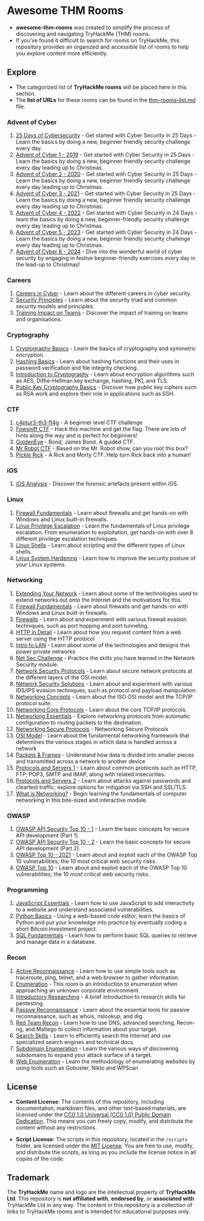 # Awesome THM Rooms

- **awesome-thm-rooms** was created to simplify the process of discovering and navigating TryHackMe (THM) rooms.
- If you’ve found it difficult to search for rooms on TryHackMe, this repository provides an organized and accessible list of rooms to help you explore content more efficiently.

## Explore

- The categorized list of **TryHackMe rooms** will be placed here in this section. 
- The **list of URLs** for these rooms can be found in the [thm-rooms-list.md](./thm-rooms-list.md) file.

### Advent of Cyber

1. [25 Days of Cybersecurity](https://tryhackme.com/r/room/learncyberin25days) - Get started with Cyber Security in 25 Days - Learn the basics by doing a new, beginner friendly security challenge every day.
1. [Advent of Cyber 1 - 2019](https://tryhackme.com/r/room/25daysofchristmas) - Get started with Cyber Security in 25 Days - Learn the basics by doing a new, beginner friendly security challenge every day leading up to Christmas.
1. [Advent of Cyber 2 - 2020](https://tryhackme.com/r/room/adventofcyber2) - Get started with Cyber Security in 25 Days - Learn the basics by doing a new, beginner friendly security challenge every day leading up to Christmas.
1. [Advent of Cyber 3 - 2021](https://tryhackme.com/r/room/adventofcyber3) - Get started with Cyber Security in 25 Days - Learn the basics by doing a new, beginner friendly security challenge every day leading up to Christmas.
1. [Advent of Cyber 4 - 2022](https://tryhackme.com/r/room/adventofcyber4) - Get started with Cyber Security in 24 Days - learn the basics by doing a new, beginner-friendly security challenge every day leading up to Christmas.
1. [Advent of Cyber 5 - 2023](https://tryhackme.com/r/room/adventofcyber2023) - Get started with Cyber Security in 24 Days - Learn the basics by doing a new, beginner friendly security challenge every day leading up to Christmas.
1. [Advent of Cyber 6 - 2024](https://tryhackme.com/r/room/adventofcyber2024) - Dive into the wonderful world of cyber security by engaging in festive beginner-friendly exercises every day in the lead-up to Christmas!

### Careers

1. [Careers in Cyber](https://tryhackme.com/r/room/careersincyber) - Learn about the different careers in cyber security.
1. [Security Principles](https://tryhackme.com/r/room/securityprinciples) - Learn about the security triad and common security models and principles.
1. [Training Impact on Teams](https://tryhackme.com/r/room/training) - Discover the impact of training on teams and organisations.

### Cryptography

1. [Cryptography Basics](https://tryhackme.com/r/room/cryptographybasics) - Learn the basics of cryptography and symmetric encryption.
1. [Hashing Basics](https://tryhackme.com/r/room/hashingbasics) - Learn about hashing functions and their uses in password verification and file integrity checking.
1. [Introduction to Cryptography](https://tryhackme.com/r/room/cryptographyintro) - Learn about encryption algorithms such as AES, Diffie-Hellman key exchange, hashing, PKI, and TLS.
1. [Public Key Cryptography Basics](https://tryhackme.com/r/room/publickeycrypto) - Discover how public key ciphers such as RSA work and explore their role in applications such as SSH.

### CTF

1. [c4ptur3-th3-fl4g](https://tryhackme.com/r/room/c4ptur3th3fl4g) - A beginner level CTF challenge
1. [Fowsniff CTF](https://tryhackme.com/r/room/ctf) - Hack this machine and get the flag. There are lots of hints along the way and is perfect for beginners!
1. [GoldenEye](https://tryhackme.com/r/room/goldeneye) - Bond, James Bond. A guided CTF.
1. [Mr Robot CTF](https://tryhackme.com/r/room/mrrobot) - Based on the Mr. Robot show, can you root this box?
1. [Pickle Rick](https://tryhackme.com/r/room/picklerick) - A Rick and Morty CTF. Help turn Rick back into a human!

### iOS

1. [iOS Analysis](https://tryhackme.com/r/room/iosanalysis) - Discover the forensic artefacts present within iOS.

### Linux

1. [Firewall Fundamentals](https://tryhackme.com/r/room/firewallfundamentals) - Learn about firewalls and get hands-on with Windows and Linux built-in firewalls.
1. [Linux Privilege Escalation](https://tryhackme.com/r/room/linprivesc) - Learn the fundamentals of Linux privilege escalation. From enumeration to exploitation, get hands-on with over 8 different privilege escalation techniques.
1. [Linux Shells](https://tryhackme.com/r/room/linuxshells) - Learn about scripting and the different types of Linux shells.
1. [Linux System Hardening](https://tryhackme.com/r/room/linuxsystemhardening) - Learn how to improve the security posture of your Linux systems.

### Networking

1. [Extending Your Network](https://tryhackme.com/r/room/extendingyournetwork) - Learn about some of the technologies used to extend networks out onto the Internet and the motivations for this.
1. [Firewall Fundamentals](https://tryhackme.com/r/room/firewallfundamentals) - Learn about firewalls and get hands-on with Windows and Linux built-in firewalls.
1. [Firewalls](https://tryhackme.com/r/room/redteamfirewalls) - Learn about and experiment with various firewall evasion techniques, such as port hopping and port tunneling.
1. [HTTP in Detail](https://tryhackme.com/r/room/httpindetail) - Learn about how you request content from a web server using the HTTP protocol
1. [Intro to LAN](https://tryhackme.com/r/room/introtolan) - Learn about some of the technologies and designs that power private networks
1. [Net Sec Challenge](https://tryhackme.com/r/room/netsecchallenge) - Practice the skills you have learned in the Network Security module.
1. [Network Security Protocols](https://tryhackme.com/r/room/networksecurityprotocols) - Learn about secure network protocols at the different layers of the OSI model.
1. [Network Security Solutions](https://tryhackme.com/r/room/redteamnetsec) - Learn about and experiment with various IDS/IPS evasion techniques, such as protocol and payload manipulation.
1. [Networking Concepts](https://tryhackme.com/r/room/networkingconcepts) - Learn about the ISO OSI model and the TCP/IP protocol suite.
1. [Networking Core Protocols](https://tryhackme.com/r/room/networkingcoreprotocols) - Learn about the core TCP/IP protocols.
1. [Networking Essentials](https://tryhackme.com/r/room/networkingessentials) - Explore networking protocols from automatic configuration to routing packets to the destination.
1. [Networking Secure Protocols](https://tryhackme.com/r/room/networkingsecureprotocols) - Networking Secure Protocols
1. [OSI Model](https://tryhackme.com/r/room/osimodelzi) - Learn about the fundamental networking framework that determines the various stages in which data is handled across a network
1. [Packets & Frames](https://tryhackme.com/r/room/packetsframes) - Understand how data is divided into smaller pieces and transmitted across a network to another device
1. [Protocols and Servers 1](https://tryhackme.com/r/room/protocolsandservers) - Learn about common protocols such as HTTP, FTP, POP3, SMTP and IMAP, along with related insecurities.
1. [Protocols and Servers 2](https://tryhackme.com/r/room/protocolsandservers2) - Learn about attacks against passwords and cleartext traffic; explore options for mitigation via SSH and SSL/TLS.
1. [What is Networking?](https://tryhackme.com/r/room/whatisnetworking) - Begin learning the fundamentals of computer networking in this bite-sized and interactive module.

### OWASP

1. [OWASP API Security Top 10 - 1](https://tryhackme.com/r/room/owaspapisecuritytop105w) - Learn the basic concepts for secure API development (Part 1).
1. [OWASP API Security Top 10 - 2](https://tryhackme.com/r/room/owaspapisecuritytop10d0) - Learn the basic concepts for secure API development (Part 2).
1. [OWASP Top 10 - 2021](https://tryhackme.com/r/room/owasptop102021) - Learn about and exploit each of the OWASP Top 10 vulnerabilities; the 10 most critical web security risks.
1. [OWASP Top 10](https://tryhackme.com/r/room/owasptop10) - Learn about and exploit each of the OWASP Top 10 vulnerabilities; the 10 most critical web security risks.

### Programming

1. [JavaScript Essentials](https://tryhackme.com/r/room/javascriptessentials) - Learn how to use JavaScript to add interactivity to a website and understand associated vulnerabilities.
1. [Python Basics](https://tryhackme.com/r/room/pythonbasics) - Using a web-based code editor, learn the basics of Python and put your knowledge into practice by eventually coding a short Bitcoin investment project.
1. [SQL Fundamentals](https://tryhackme.com/r/room/sqlfundamentals) - Learn how to perform basic SQL queries to retrieve and manage data in a database.

### Recon

1. [Active Reconnaissance](https://tryhackme.com/r/room/activerecon) - Learn how to use simple tools such as traceroute, ping, telnet, and a web browser to gather information.
1. [Enumeration](https://tryhackme.com/r/room/enumerationpe) - This room is an introduction to enumeration when approaching an unknown corporate environment.
1. [Introductory Researching](https://tryhackme.com/r/room/introtoresearch) - A brief introduction to research skills for pentesting.
1. [Passive Reconnaissance](https://tryhackme.com/r/room/passiverecon) - Learn about the essential tools for passive reconnaissance, such as whois, nslookup, and dig.
1. [Red Team Recon](https://tryhackme.com/r/room/redteamrecon) - Learn how to use DNS, advanced searching, Recon-ng, and Maltego to collect information about your target.
1. [Search Skills](https://tryhackme.com/r/room/searchskills) - Learn to efficiently search the Internet and use specialized search engines and technical docs.
1. [Subdomain Enumeration](https://tryhackme.com/r/room/subdomainenumeration) - Learn the various ways of discovering subdomains to expand your attack surface of a target.
1. [Web Enumeration](https://tryhackme.com/r/room/webenumerationv2) - Learn the methodology of enumerating websites by using tools such as Gobuster, Nikto and WPScan

## License

- **Content License**: The contents of this repository, including documentation, markdown files, and other text-based materials, are licensed under the [CC0 1.0 Universal (CC0 1.0) Public Domain Dedication](/LICENSE). This means you can freely copy, modify, and distribute the content without any restrictions.
  
- **Script License**: The scripts in this repository, located in the `/scripts` folder, are licensed under the [MIT License](/LICENSE.md). You are free to use, modify, and distribute the scripts, as long as you include the license notice in all copies of the code.

## Trademark

The **TryHackMe** name and logo are the intellectual property of **TryHackMe Ltd**. This repository is **not affiliated with**, **endorsed by**, or **associated with** TryHackMe Ltd in any way. The content in this repository is a collection of links to TryHackMe rooms and is intended for educational purposes only.
